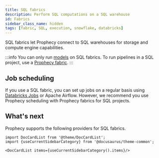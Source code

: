 ```yaml
---
title: SQL fabrics
description: Perform SQL computations on a SQL warehouse
id: Fabrics
sidebar_class_name: hidden
tags: [fabric, SQL, execution, snowflake, databricks]
---
```


SQL fabrics let Prophecy connect to SQL warehouses for storage and compute engine capabilities.

:::info
You can only run [models](/engineers/models) on SQL fabrics. To run pipelines in a SQL project, use a [Prophecy fabric](/administration/fabrics/prophecy-fabrics/).
:::

## Job scheduling

If you use a SQL fabric, you can set up jobs on a regular basis using [Databricks Jobs](/engineers/databricks-jobs) or Apache Airflow. However, we recommend you use Prophecy scheduling with Prophecy fabrics for SQL projects.

## What's next

Prophecy supports the following providers for SQL fabrics.

```mdx-code-block
import DocCardList from '@theme/DocCardList';
import {useCurrentSidebarCategory} from '@docusaurus/theme-common';

<DocCardList items={useCurrentSidebarCategory().items}/>
```
